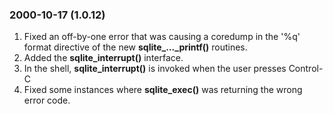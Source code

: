 ### 2000\-10\-17 (1\.0\.12\)

1. Fixed an off\-by\-one error that was causing a coredump in
 the '%q' format directive of the new
 **sqlite\_...\_printf()** routines.
2. Added the **sqlite\_interrupt()** interface.
3. In the shell, **sqlite\_interrupt()** is invoked when the
 user presses Control\-C
4. Fixed some instances where **sqlite\_exec()** was
 returning the wrong error code.




